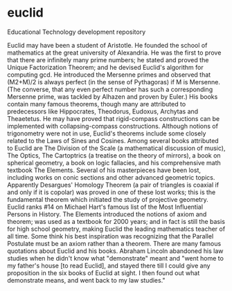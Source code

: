 # euclid
Educational Technology development repository

Euclid may have been a student of Aristotle. He founded the school of mathematics at the great university of Alexandria. He was the first to prove that there are infinitely many prime numbers; he stated and proved the Unique Factorization Theorem; and he devised Euclid's algorithm for computing gcd. He introduced the Mersenne primes and observed that (M2+M)/2 is always perfect (in the sense of Pythagoras) if M is Mersenne. (The converse, that any even perfect number has such a corresponding Mersenne prime, was tackled by Alhazen and proven by Euler.) His books contain many famous theorems, though many are attributed to predecessors like Hippocrates, Theodorus, Eudoxus, Archytas and Theaetetus. He may have proved that rigid-compass constructions can be implemented with collapsing-compass constructions. Although notions of trigonometry were not in use, Euclid's theorems include some closely related to the Laws of Sines and Cosines. Among several books attributed to Euclid are The Division of the Scale (a mathematical discussion of music), The Optics, The Cartoptrics (a treatise on the theory of mirrors), a book on spherical geometry, a book on logic fallacies, and his comprehensive math textbook The Elements. Several of his masterpieces have been lost, including works on conic sections and other advanced geometric topics. Apparently Desargues' Homology Theorem (a pair of triangles is coaxial if and only if it is copolar) was proved in one of these lost works; this is the fundamental theorem which initiated the study of projective geometry. Euclid ranks #14 on Michael Hart's famous list of the Most Influential Persons in History. The Elements introduced the notions of axiom and theorem; was used as a textbook for 2000 years; and in fact is still the basis for high school geometry, making Euclid the leading mathematics teacher of all time. Some think his best inspiration was recognizing that the Parallel Postulate must be an axiom rather than a theorem. There are many famous quotations about Euclid and his books. Abraham Lincoln abandoned his law studies when he didn't know what "demonstrate" meant and "went home to my father's house [to read Euclid], and stayed there till I could give any proposition in the six books of Euclid at sight. I then found out what demonstrate means, and went back to my law studies."
